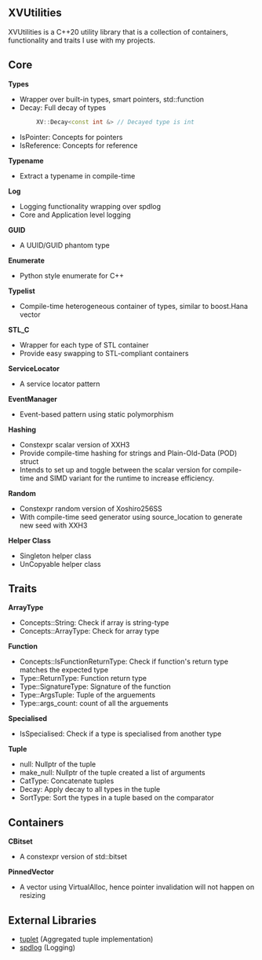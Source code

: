 ## XVUtilities
XVUtilities is a C++20 utility library that is a collection of containers, functionality and traits I use with my projects.

## Core 

**Types**
- Wrapper over built-in types, smart pointers, std::function
- Decay: Full decay of types
```c++
		XV::Decay<const int &> // Decayed type is int
```
- IsPointer: Concepts for pointers
- IsReference: Concepts for reference

**Typename**
- Extract a typename in compile-time

**Log**
- Logging functionality wrapping over spdlog
- Core and Application level logging

**GUID**
- A UUID/GUID phantom type

**Enumerate**
- Python style enumerate for C++

**Typelist**
- Compile-time heterogeneous container of types, similar to boost.Hana vector

**STL_C**
- Wrapper for each type of STL container
- Provide easy swapping to STL-compliant containers

**ServiceLocator**
- A service locator pattern

**EventManager**
- Event-based pattern using static polymorphism

**Hashing**
- Constexpr scalar version of XXH3
- Provide compile-time hashing for strings and Plain-Old-Data (POD) struct
- Intends to set up and toggle between the scalar version for compile-time and SIMD variant for the runtime to increase efficiency.

**Random**
- Constexpr random version of Xoshiro256SS
- With compile-time seed generator using source_location to generate new seed with XXH3

**Helper Class**
- Singleton helper class 
- UnCopyable helper class

## Traits
**ArrayType**
- Concepts::String: Check if array is string-type
- Concepts::ArrayType: Check for array type

**Function**
- Concepts::IsFunctionReturnType: Check if function's return type matches the expected type
- Type::ReturnType: Function return type
- Type::SignatureType: Signature of the function
- Type::ArgsTuple: Tuple of the arguements
- Type::args_count: count of all the arguements

**Specialised**
- IsSpecialised: Check if a type is specialised from another type

**Tuple**
- null: Nullptr of the tuple
- make_null: Nullptr of the tuple created a list of arguments
- CatType: Concatenate tuples
- Decay: Apply decay to all types in the tuple
- SortType: Sort the types in a tuple based on the comparator

## Containers
**CBitset**
- A constexpr version of std::bitset

**PinnedVector**
- A vector using VirtualAlloc, hence pointer invalidation will not happen on resizing


## External Libraries
- [tuplet](https://github.com/codeinred/tuplet) (Aggregated tuple implementation)
- [spdlog](https://github.com/gabime/spdlog) (Logging)

